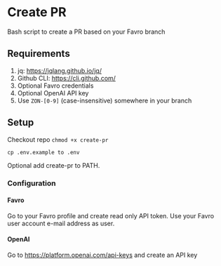 # Create PR
Bash script to create a PR based on your Favro branch

## Requirements
1. jq: https://jqlang.github.io/jq/
2. Github CLI: https://cli.github.com/
3. Optional Favro credentials
4. Optional OpenAI API key
5. Use `ZON-[0-9]` (case-insensitive) somewhere in your branch

## Setup
Checkout repo
`chmod +x create-pr`

`cp .env.example to .env`

Optional add create-pr to PATH.

### Configuration
#### Favro
Go to your Favro profile and create read only API token. Use your Favro user account e-mail address as user.

#### OpenAI
Go to https://platform.openai.com/api-keys and create an API key
